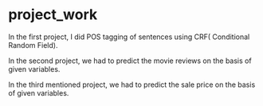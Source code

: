 # project_work


In the first project, I did POS tagging of sentences using CRF( Conditional Random Field).


In the second project, we had to predict the movie reviews on the basis of given variables.


In the third mentioned project, we had to predict the sale price on the basis of given variables.
